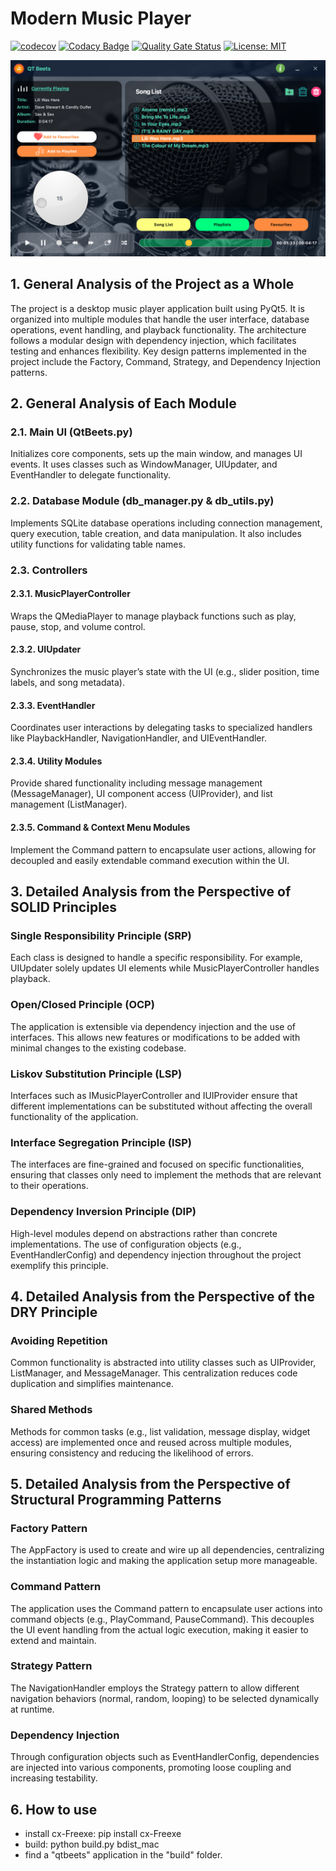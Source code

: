 # Modern Music Player

[![codecov](https://codecov.io/gh/harley029/PyQt_Advanced_Music_Player/branch/main/graph/badge.svg?token=6RNGBY6IXK)](https://codecov.io/gh/harley029/PyQt_Advanced_Music_Player)
[![Codacy Badge](https://app.codacy.com/project/badge/Grade/26102897f0694ae4b45d9106dc270160)](https://app.codacy.com/gh/harley029/PyQt_Advanced_Music_Player/dashboard?utm_source=gh&utm_medium=referral&utm_content=&utm_campaign=Badge_grade)
[![Quality Gate Status](https://sonarcloud.io/api/project_badges/measure?project=harley029_PyQt_Advanced_Music_Player&metric=alert_status)](https://sonarcloud.io/summary/new_code?id=harley029_PyQt_Advanced_Music_Player)
[![License: MIT](https://img.shields.io/badge/License-MIT-yellow.svg)](LICENSE)

![Player](utils/screenshots/qtbeets2.png)

## 1. General Analysis of the Project as a Whole

The project is a desktop music player application built using PyQt5. It is organized into multiple modules that handle the user interface, database operations, event handling, and playback functionality. The architecture follows a modular design with dependency injection, which facilitates testing and enhances flexibility. Key design patterns implemented in the project include the Factory, Command, Strategy, and Dependency Injection patterns.

## 2. General Analysis of Each Module

### 2.1. Main UI (QtBeets.py)

Initializes core components, sets up the main window, and manages UI events. It uses classes such as WindowManager, UIUpdater, and EventHandler to delegate functionality.

### 2.2. Database Module (db_manager.py & db_utils.py)

Implements SQLite database operations including connection management, query execution, table creation, and data manipulation. It also includes utility functions for validating table names.

### 2.3. Controllers

#### 2.3.1. MusicPlayerController

Wraps the QMediaPlayer to manage playback functions such as play, pause, stop, and volume control.

#### 2.3.2. UIUpdater

Synchronizes the music player’s state with the UI (e.g., slider position, time labels, and song metadata).

#### 2.3.3. EventHandler

Coordinates user interactions by delegating tasks to specialized handlers like PlaybackHandler, NavigationHandler, and UIEventHandler.

#### 2.3.4. Utility Modules

Provide shared functionality including message management (MessageManager), UI component access (UIProvider), and list management (ListManager).

#### 2.3.5. Command & Context Menu Modules

Implement the Command pattern to encapsulate user actions, allowing for decoupled and easily extendable command execution within the UI.

## 3. Detailed Analysis from the Perspective of SOLID Principles

### Single Responsibility Principle (SRP)

Each class is designed to handle a specific responsibility. For example, UIUpdater solely updates UI elements while MusicPlayerController handles playback.

### Open/Closed Principle (OCP)

The application is extensible via dependency injection and the use of interfaces. This allows new features or modifications to be added with minimal changes to the existing codebase.

### Liskov Substitution Principle (LSP)

Interfaces such as IMusicPlayerController and IUIProvider ensure that different implementations can be substituted without affecting the overall functionality of the application.

### Interface Segregation Principle (ISP)

The interfaces are fine-grained and focused on specific functionalities, ensuring that classes only need to implement the methods that are relevant to their operations.

### Dependency Inversion Principle (DIP)

High-level modules depend on abstractions rather than concrete implementations. The use of configuration objects (e.g., EventHandlerConfig) and dependency injection throughout the project exemplify this principle.

## 4. Detailed Analysis from the Perspective of the DRY Principle

### Avoiding Repetition

Common functionality is abstracted into utility classes such as UIProvider, ListManager, and MessageManager. This centralization reduces code duplication and simplifies maintenance.

### Shared Methods

Methods for common tasks (e.g., list validation, message display, widget access) are implemented once and reused across multiple modules, ensuring consistency and reducing the likelihood of errors.

## 5. Detailed Analysis from the Perspective of Structural Programming Patterns

### Factory Pattern

The AppFactory is used to create and wire up all dependencies, centralizing the instantiation logic and making the application setup more manageable.

### Command Pattern

The application uses the Command pattern to encapsulate user actions into command objects (e.g., PlayCommand, PauseCommand). This decouples the UI event handling from the actual logic execution, making it easier to extend and maintain.

### Strategy Pattern

The NavigationHandler employs the Strategy pattern to allow different navigation behaviors (normal, random, looping) to be selected dynamically at runtime.

### Dependency Injection

Through configuration objects such as EventHandlerConfig, dependencies are injected into various components, promoting loose coupling and increasing testability.

## 6. How to use

- install сx-Freexe: pip install сx-Freexe
- build: python build.py bdist_mac
- find a "qtbeets" application in the "build" folder.
